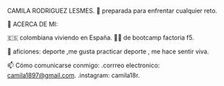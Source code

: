 CAMILA RODRIGUEZ LESMES.
🧠 preparada para enfrentar cualquier reto.

🚀 ACERCA DE MI:

🇪🇸 colombiana viviendo en España.
👩‍🎓 de bootcamp factoria f5. 

💞 aficiones: deporte ,me gusta practicar deporte , me hace sentir viva.

📫 Cómo comunicarse conmigo:
.corrreo electronico: camila1897@gmail.com.
.instagram: camila18r.
